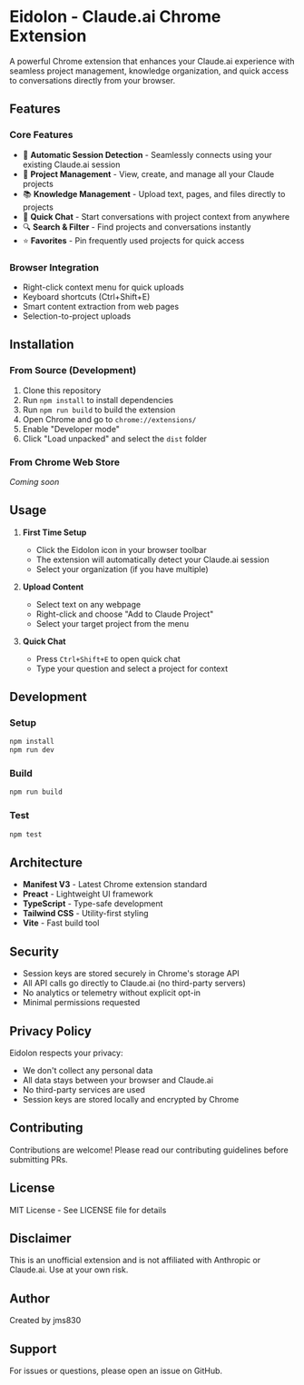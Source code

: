 # Eidolon - Claude.ai Chrome Extension

A powerful Chrome extension that enhances your Claude.ai experience with seamless project management, knowledge organization, and quick access to conversations directly from your browser.

## Features

### Core Features
- 🔐 **Automatic Session Detection** - Seamlessly connects using your existing Claude.ai session
- 📁 **Project Management** - View, create, and manage all your Claude projects
- 📚 **Knowledge Management** - Upload text, pages, and files directly to projects
- 💬 **Quick Chat** - Start conversations with project context from anywhere
- 🔍 **Search & Filter** - Find projects and conversations instantly
- ⭐ **Favorites** - Pin frequently used projects for quick access

### Browser Integration
- Right-click context menu for quick uploads
- Keyboard shortcuts (Ctrl+Shift+E)
- Smart content extraction from web pages
- Selection-to-project uploads

## Installation

### From Source (Development)
1. Clone this repository
2. Run `npm install` to install dependencies
3. Run `npm run build` to build the extension
4. Open Chrome and go to `chrome://extensions/`
5. Enable "Developer mode"
6. Click "Load unpacked" and select the `dist` folder

### From Chrome Web Store
*Coming soon*

## Usage

1. **First Time Setup**
   - Click the Eidolon icon in your browser toolbar
   - The extension will automatically detect your Claude.ai session
   - Select your organization (if you have multiple)

2. **Upload Content**
   - Select text on any webpage
   - Right-click and choose "Add to Claude Project"
   - Select your target project from the menu

3. **Quick Chat**
   - Press `Ctrl+Shift+E` to open quick chat
   - Type your question and select a project for context

## Development

### Setup
```bash
npm install
npm run dev
```

### Build
```bash
npm run build
```

### Test
```bash
npm test
```

## Architecture

- **Manifest V3** - Latest Chrome extension standard
- **Preact** - Lightweight UI framework
- **TypeScript** - Type-safe development
- **Tailwind CSS** - Utility-first styling
- **Vite** - Fast build tool

## Security

- Session keys are stored securely in Chrome's storage API
- All API calls go directly to Claude.ai (no third-party servers)
- No analytics or telemetry without explicit opt-in
- Minimal permissions requested

## Privacy Policy

Eidolon respects your privacy:
- We don't collect any personal data
- All data stays between your browser and Claude.ai
- No third-party services are used
- Session keys are stored locally and encrypted by Chrome

## Contributing

Contributions are welcome! Please read our contributing guidelines before submitting PRs.

## License

MIT License - See LICENSE file for details

## Disclaimer

This is an unofficial extension and is not affiliated with Anthropic or Claude.ai. Use at your own risk.

## Author

Created by jms830

## Support

For issues or questions, please open an issue on GitHub.
